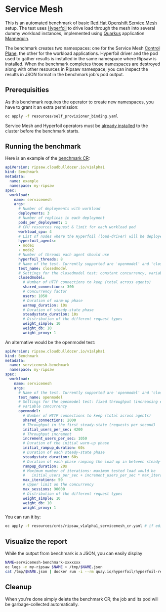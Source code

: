 # Service Mesh

This is an automated benchmark of basic [Red Hat Openshift Service Mesh](https://www.redhat.com/en/about/press-releases/red-hat-launches-openshift-service-mesh-accelerate-adoption-microservices-and-cloud-native-applications) setup. The test uses [Hyperfoil](https://hyperfoil.io) to drive load through the mesh into several dummy workload instances, implemented using [Quarkus](https://quarkus.io/) application [Mannequin](https://github.com/RedHatPerf/mannequin).

The benchmark creates two namespaces: one for the Service Mesh [Control Plane](https://istio.io/docs/ops/deployment/architecture/), the other for the workload applications. Hyperfoil driver and the pod used to gather results is installed in the same namespace where Ripsaw is installed. When the benchmark completes those namespaces are destroyed along with other resources in Ripsaw namespace; you can inspect the results in JSON format in the benchmark job's pod output.

## Prerequisities

As this benchmark requires the operator to create new namespaces, you have to grant it an extra permission:

```bash
oc apply -f resources/self_provisioner_binding.yaml
```

Service Mesh and Hyperfoil operators must be [already installed](https://docs.openshift.com/container-platform/4.4/operators/olm-adding-operators-to-cluster.html) to the cluster before the benchmark starts.

## Running the benchmark

Here is an example of the [benchmark CR](../resources/crds/ripsaw_v1alpha1_servicemesh_cr.yaml):

```yaml
apiVersion: ripsaw.cloudbulldozer.io/v1alpha1
kind: Benchmark
metadata:
  name: example
  namespace: my-ripsaw
spec:
  workload:
    name: servicemesh
    args:
      # Number of deployments with workload
      deployments: 3
      # Number of replicas in each deployment
      pods_per_deployment: 1
      # CPU resources request & limit for each workload pod
      workload_cpu: 4
      # List of nodes where the Hyperfoil (load-driver) will be deployed
      hyperfoil_agents:
      - node1
      - node2
      # Number of threads each agent should use
      hyperfoil_threads: 8
      # Name of the test. Currently supported are 'openmodel' and 'closedmodel'
      test_name: closedmodel
      # Settings for the closedmodel test: constant concurrency, variable throughput
      closedmodel:
        # Number of HTTP connections to keep (total across agents)
        shared_connections: 300
        # Concurrency factor
        users: 1050
        # Duration of warm-up phase
        warmup_duration: 10s
        # Duration of steady-state phase
        steadystate_duration: 10s
        # Distribution of the different request types
        weight_simple: 10
        weight_db: 10
        weight_proxy: 1
```

An alternative would be the openmodel test:

```yaml
apiVersion: ripsaw.cloudbulldozer.io/v1alpha1
kind: Benchmark
metadata:
  name: servicemesh-benchmark
  namespace: my-ripsaw
spec:
  workload:
    name: servicemesh
    args:
      # Name of the test. Currently supported are 'openmodel' and 'closedmodel'
      test_name: openmodel
      # Settings for the openmodel test: fixed throughput (increasing each iteration)
      # variable concurrency
      openmodel:
        # Number of HTTP connections to keep (total across agents)
        shared_connections: 2000
        # Throughput in the first steady-state (requests per second)
        initial_users_per_sec: 4200
        # Throughput increment
        increment_users_per_sec: 1050
        # Duration of the initial warm-up phase
        initial_rampup_duration: 60s
        # Duration of each steady-state phase
        steadystate_duration: 60s
        # Duration of each phase ramping the load up in between steady-states
        rampup_duration: 20s
        # Maximum number of iterations: maximum tested load would be
        #   initial_users_per_sec + increment_users_per_sec * max_iterations
        max_iterations: 50
        # Upper limit on the concurrency
        max_sessions: 90000
        # Distribution of the different request types
        weight_simple: 10
        weight_db: 10
        weight_proxy: 1
```


You can run it by:

```bash
oc apply -f resources/crds/ripsaw_v1alpha1_servicemesh_cr.yaml # if edited the original one
```

## Visualize the report

While the output from benchmark is a JSON, you can easily display

```bash
NAME=servicemesh-benchmark-xxxxxxx
oc logs -n my-ripsaw $NAME > /tmp/$NAME.json
cat /tmp/$NAME.json | docker run -i --rm quay.io/hyperfoil/hyperfoil-report /opt/report.sh > /tmp/$NAME.html
```

## Cleanup

When you're done simply delete the benchmark CR; the job and its pod will be garbage-collected automatically.